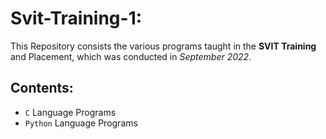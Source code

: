 # Svit-Training-1:

This Repository consists the various programs taught in the **SVIT Training** and Placement, which was conducted in *September 2022*.

## Contents:
- `C` Language Programs
- `Python` Language Programs
